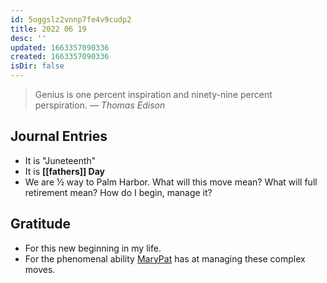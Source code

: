 ```yaml
---
id: 5oggslz2vnnp7fe4v9cudp2
title: 2022 06 19
desc: ''
updated: 1663357090336
created: 1663357090336
isDir: false
---
```



> Genius is one percent inspiration and ninety-nine percent perspiration.
> — <cite>Thomas Edison</cite>

## Journal Entries
-  It is "Juneteenth"
- It is **[[fathers]] Day**
- We are ½ way to Palm Harbor. What will this move mean? What will full retirement mean? How do I begin, manage it?

## Gratitude
- For this new beginning in my life. 
- For the phenomenal ability [MaryPat](MaryPat.md) has at managing these complex moves.


